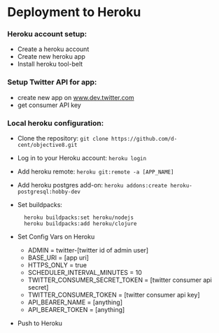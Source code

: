 # Deployment to Heroku

### Heroku account setup:
- Create a heroku account
- Create new heroku app
- Install heroku tool-belt

### Setup Twitter API for app:
- create new app on www.dev.twitter.com
- get consumer API key

### Local heroku configuration:
- Clone the repository: `git clone https://github.com/d-cent/objective8.git`
- Log in to your Heroku account: `heroku login`
- Add heroku remote: `heroku git:remote -a [APP_NAME]`
- Add heroku postgres add-on: `heroku addons:create heroku-postgresql:hobby-dev`
- Set buildpacks:

        heroku buildpacks:set heroku/nodejs
        heroku buildpacks:add heroku/clojure


- Set Config Vars on Heroku
  - ADMIN = twitter-[twitter id of admin user]
  - BASE_URI = [app uri]
  - HTTPS_ONLY = true
  - SCHEDULER_INTERVAL_MINUTES = 10
  - TWITTER_CONSUMER_SECRET_TOKEN = [twitter consumer api secret]
  - TWITTER_CONSUMER_TOKEN = [twitter consumer api key]
  - API_BEARER_NAME = [anything]
  - API_BEARER_TOKEN = [anything]

- Push to Heroku